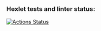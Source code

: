 ### Hexlet tests and linter status:
[![Actions Status](https://github.com/TatuAnat/qa-engineer-project-84/actions/workflows/hexlet-check.yml/badge.svg)](https://github.com/TatuAnat/qa-engineer-project-84/actions)